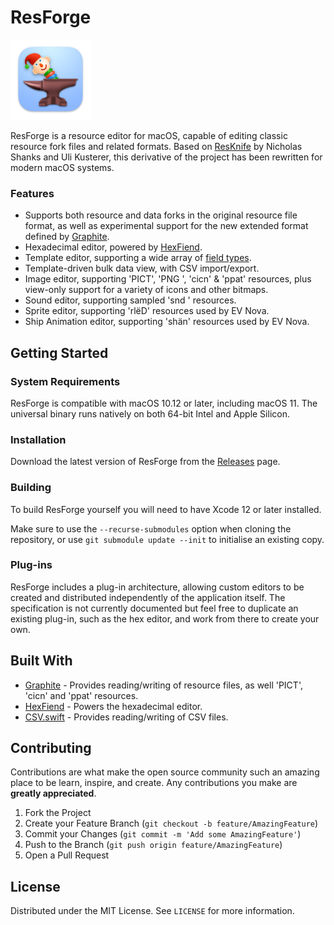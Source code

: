 # ResForge

![ResForge](https://github.com/andrews05/ResForge/raw/master/ResForge/Assets.xcassets/ResForge.appiconset/ResForge_128.png)

ResForge is a resource editor for macOS, capable of editing classic resource fork files and related formats. Based on [ResKnife](https://github.com/nickshanks/ResKnife) by Nicholas Shanks and Uli Kusterer, this derivative of the project has been rewritten for modern macOS systems.

### Features

* Supports both resource and data forks in the original resource file format, as well as experimental support for the new extended format defined by [Graphite](https://github.com/TheDiamondProject/Graphite).
* Hexadecimal editor, powered by [HexFiend](https://github.com/HexFiend/HexFiend).
* Template editor, supporting a wide array of [field types](https://github.com/andrews05/ResForge/tree/master/Plug-Ins/Template%20Editor#template-editor).
* Template-driven bulk data view, with CSV import/export.
* Image editor, supporting 'PICT', 'PNG ', 'cicn' & 'ppat' resources, plus view-only support for a variety of icons and other bitmaps.
* Sound editor, supporting sampled 'snd ' resources.
* Sprite editor, supporting 'rlëD' resources used by EV Nova.
* Ship Animation editor, supporting 'shän' resources used by EV Nova.


## Getting Started

### System Requirements

ResForge is compatible with macOS 10.12 or later, including macOS 11. The universal binary runs natively on both 64-bit Intel and Apple Silicon.

### Installation

Download the latest version of ResForge from the [Releases](https://github.com/andrews05/ResForge/releases) page.

### Building

To build ResForge yourself you will need to have Xcode 12 or later installed.

Make sure to use the `--recurse-submodules` option when cloning the repository, or use `git submodule update --init` to initialise an existing copy.

### Plug-ins

ResForge includes a plug-in architecture, allowing custom editors to be created and distributed independently of the application itself. The specification is not currently documented but feel free to duplicate an existing plug-in, such as the hex editor, and work from there to create your own.


## Built With

* [Graphite](https://github.com/TheDiamondProject/Graphite) - Provides reading/writing of resource files, as well 'PICT', 'cicn' and 'ppat' resources. 
* [HexFiend](https://github.com/HexFiend/HexFiend) - Powers the hexadecimal editor.
* [CSV.swift](https://github.com/yaslab/CSV.swift) - Provides reading/writing of CSV files.


## Contributing

Contributions are what make the open source community such an amazing place to be learn, inspire, and create. Any contributions you make are **greatly appreciated**.

1. Fork the Project
2. Create your Feature Branch (`git checkout -b feature/AmazingFeature`)
3. Commit your Changes (`git commit -m 'Add some AmazingFeature'`)
4. Push to the Branch (`git push origin feature/AmazingFeature`)
5. Open a Pull Request


## License

Distributed under the MIT License. See `LICENSE` for more information.
